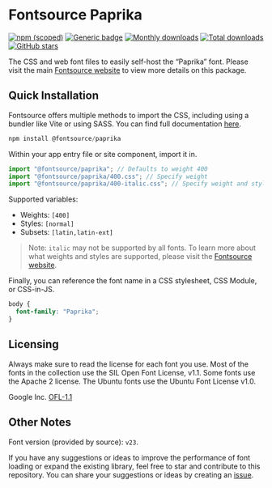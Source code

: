 # Fontsource Paprika

[![npm (scoped)](https://img.shields.io/npm/v/@fontsource/paprika?color=brightgreen)](https://www.npmjs.com/package/@fontsource/paprika) [![Generic badge](https://img.shields.io/badge/fontsource-passing-brightgreen)](https://github.com/fontsource/fontsource) [![Monthly downloads](https://badgen.net/npm/dm/@fontsource/paprika)](https://github.com/fontsource/fontsource) [![Total downloads](https://badgen.net/npm/dt/@fontsource/paprika)](https://github.com/fontsource/fontsource) [![GitHub stars](https://img.shields.io/github/stars/fontsource/fontsource.svg?style=social&label=Star)](https://github.com/fontsource/fontsource/stargazers)

The CSS and web font files to easily self-host the “Paprika” font. Please visit the main [Fontsource website](https://fontsource.org/fonts/paprika) to view more details on this package.

## Quick Installation

Fontsource offers multiple methods to import the CSS, including using a bundler like Vite or using SASS. You can find full documentation [here](https://fontsource.org/docs/getting-started/introduction).

```javascript
npm install @fontsource/paprika
```

Within your app entry file or site component, import it in.

```javascript
import "@fontsource/paprika"; // Defaults to weight 400
import "@fontsource/paprika/400.css"; // Specify weight
import "@fontsource/paprika/400-italic.css"; // Specify weight and style
```

Supported variables:
- Weights: `[400]`
- Styles: `[normal]`
- Subsets: `[latin,latin-ext]`

> Note: `italic` may not be supported by all fonts. To learn more about what weights and styles are supported, please visit the [Fontsource website](https://fontsource.org/fonts/paprika).

Finally, you can reference the font name in a CSS stylesheet, CSS Module, or CSS-in-JS.

```css
body {
  font-family: "Paprika";
}
```

## Licensing
Always make sure to read the license for each font you use. Most of the fonts in the collection use the SIL Open Font License, v1.1. Some fonts use the Apache 2 license. The Ubuntu fonts use the Ubuntu Font License v1.0.

Google Inc.
[OFL-1.1](http://scripts.sil.org/OFL)

## Other Notes
Font version (provided by source): `v23`.

If you have any suggestions or ideas to improve the performance of font loading or expand the existing library, feel free to star and contribute to this repository. You can share your suggestions or ideas by creating an [issue](https://github.com/fontsource/fontsource/issues).
